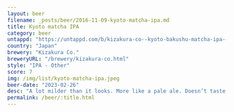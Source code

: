 ```yaml
---
layout: beer
filename: _posts/beer/2016-11-09-kyoto-matcha-ipa.md
title: Kyoto matcha IPA
category: beer
untappd: "https://untappd.com/b/kizakura-co--kyoto-bakushu-matcha-ipa----/2368379"
country: "Japan"
brewery: "Kizakura Co."
breweryURL: "/brewery/kizakura-co.html"
style: "IPA - Other"
score: 7
img: /img/list/kyoto-matcha-ipa.jpeg
beer-date: "2023-02-26"
desc: "A lot milder than it looks. More like a pale ale. Doesn’t taste nearly as strong as it is"
permalink: /beer/:title.html
---
```


